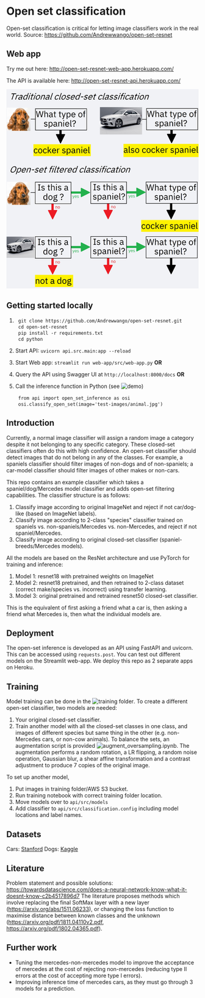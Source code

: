 # Open set classification
Open-set classification is critical for letting image classifiers work in the real world. Source: https://github.com/Andrewwango/open-set-resnet

## Web app
Try me out here: http://open-set-resnet-web-app.herokuapp.com/

The API is available here: http://open-set-resnet-api.herokuapp.com/ 

![](web-app/src/assets/display_sm.jpg)

## Getting started locally
1.
        git clone https://github.com/Andrewwango/open-set-resnet.git
        cd open-set-resnet
        pip install -r requirements.txt
        cd python
2. Start API: `uvicorn api.src.main:app --reload`
3. Start Web app: `streamlit run web-app/src/web-app.py`
**OR**
3. Query the API using Swagger UI at `http://localhost:8000/docs`
**OR**
3. Call the inference function in Python (see ![demo](python/demo.ipynb))

        from api import open_set_inference as osi 
        osi.classify_open_set(image='test-images/animal.jpg')

## Introduction
Currently, a normal image classifier will assign a random image a category despite it not belonging to any specific category. These closed-set classifiers often do this with high confidence. An open-set classifier should detect images that do not belong in any of the classes. For example, a spaniels classifier should filter images of non-dogs and of non-spaniels; a car-model classifier should filter images of other makes or non-cars. 

This repo contains an example classifier which takes a spaniel/dog/Mercedes model classifier and adds open-set filtering capabilities. The classifier structure is as follows:

1. Classify image according to original ImageNet and reject if not car/dog-like (based on ImageNet labels).
2. Classify image according to 2-class "species" classifier trained on spaniels vs. non-spaniels/Mercedes vs. non-Mercedes, and reject if not spaniel/Mercedes.
3. Classify image according to original closed-set classifier (spaniel-breeds/Mercedes models).

All the models are based on the ResNet architecture and use PyTorch for training and inference:
1. Model 1: resnet18 with pretrained weights on ImageNet
2. Model 2: resnet18 pretrained, and then retrained to 2-class dataset (correct make/species vs. incorrect) using transfer learning.
3. Model 3: original pretrained and retrained resnet50 closed-set classifier. 

This is the equivalent of first asking a friend what a car is, then asking a friend what Mercedes is, then what the individual models are.

## Deployment
The open-set inference is developed as an API using FastAPI and uvicorn. This can be accessed using `requests.post`. You can test out different models on the Streamlit web-app. We deploy this repo as 2 separate apps on Heroku.

## Training
Model training can be done in the ![training folder](training). To create a different open-set classifier, two models are needed:
1. Your original closed-set classifier.
2. Train another model with all the closed-set classes in one class, and images of different species but same thing in the other (e.g. non-Mercedes cars, or non-cow animals). To balance the sets, an augmentation script is provided ![augment_oversampling.ipynb](augmentation-notebooks/augment_oversampling.ipynb). The augmentation performs a random rotation, a LR flipping, a random noise operation, Gaussian blur, a shear affine transformation and a contrast adjustment to produce 7 copies of the original image.

To set up another model,
1. Put images in training folder/AWS S3 bucket.
2. Run training notebook with correct training folder location.
3. Move models over to `api/src/models`
4. Add classifier to `api/src/classification.config` including model locations and label names.

## Datasets
Cars: [Stanford](http://ai.stanford.edu/~jkrause/cars/car_dataset.html )
Dogs: [Kaggle](https://www.kaggle.com/gpiosenka/70-dog-breedsimage-data-set)

## Literature
Problem statement and possible solutions: https://towardsdatascience.com/does-a-neural-network-know-what-it-doesnt-know-c2b4517896d7
The literature proposes methods which involve replacing the final SoftMax layer with a new layer (https://arxiv.org/abs/1511.06233), or changing the loss function to maximise distance between known classes and the unknown (https://arxiv.org/pdf/1811.04110v2.pdf, https://arxiv.org/pdf/1802.04365.pdf).

## Further work
- Tuning the mercedes-non-mercedes model to improve the acceptance of mercedes at the cost of rejecting non-mercedes (reducing type II errors at the cost of accepting more type I errors).
- Improving inference time of mercedes cars, as they must go through 3 models for a prediction.

